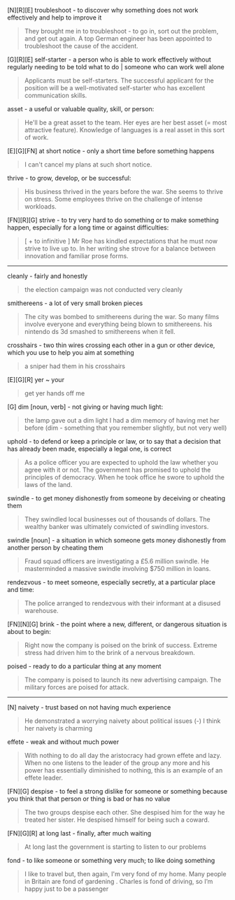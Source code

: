[N][R][E] troubleshoot - to discover why something does not work effectively and help to improve it
> They brought me in to troubleshoot - to go in, sort out the problem, and get out again.
> A top German engineer has been appointed to troubleshoot the cause of the accident.

[G][R][E] self-starter -  a person who is able to work effectively without regularly needing to be told what to do | someone who can work well alone
> Applicants must be self-starters.
> The successful applicant for the position will be a well-motivated self-starter who has excellent communication skills.

asset - a useful or valuable quality, skill, or person:
> He'll be a great asset to the team.
> Her eyes are her best asset (= most attractive feature).
> Knowledge of languages is a real asset in this sort of work.

[E][G][FN] at short notice - only a short time before something happens
> I can't cancel my plans at such short notice.

thrive - to grow, develop, or be successful:
> His business thrived in the years before the war.
> She seems to thrive on stress.
> Some employees thrive on the challenge of intense workloads.

[FN][R][G] strive - to try very hard to do something or to make something happen, especially for a long time or against difficulties:
> [ + to infinitive ] Mr Roe has kindled expectations that he must now strive to live up to.
> In her writing she strove for a balance between innovation and familiar prose forms.

--- 
cleanly - fairly and honestly
> the election campaign was not conducted very cleanly

smithereens - a lot of very small broken pieces
> The city was bombed to smithereens during the war.
> So many films involve everyone and everything being blown to smithereens.
> his nintendo ds 3d smashed to smithereens when it fell.

crosshairs - two thin wires crossing each other in a gun or other device, which you use to help you aim at something
> a sniper had them in his crosshairs

[E][G][R] yer ~ your
> get yer hands off me

[G] dim [noun, verb] - not giving or having much light:
> the lamp gave out a dim light
> I had a dim memory of having met her before (dim - something that you remember slightly, but not very well)

uphold - to defend or keep a principle or law, or to say that a decision that has already been made, especially a legal one, is correct
> As a police officer you are expected to uphold the law whether you agree with it or not.
> The government has promised to uphold the principles of democracy.
> When he took office he swore to uphold the laws of the land.

swindle - to get money dishonestly from someone by deceiving or cheating them
> They swindled local businesses out of thousands of dollars.
> The wealthy banker was ultimately convicted of swindling investors.

swindle [noun] - a situation in which someone gets money dishonestly from another person by cheating them
> Fraud squad officers are investigating a £5.6 million swindle.
> He masterminded a massive swindle involving $750 million in loans. 

rendezvous - to meet someone, especially secretly, at a particular place and time:
> The police arranged to rendezvous with their informant at a disused warehouse.

[FN][N][G] brink - the point where a new, different, or dangerous situation is about to begin:
> Right now the company is poised on the brink of success.
> Extreme stress had driven him to the brink of a nervous breakdown.

poised - ready to do a particular thing at any moment
> The company is poised to launch its new advertising campaign.
> The military forces are poised for attack.

--- 

[N] naivety - trust based on not having much experience
>  He demonstrated a worrying naivety about political issues (-)
>  I think her naivety is charming

effete - weak and without much power
> With nothing to do all day the aristocracy had grown effete and lazy.
> When no one listens to the leader of the group any more and his power has essentially diminished to nothing, this is an example of an effete leader.

[FN][G] despise - to feel a strong dislike for someone or something because you think that that person or thing is bad or has no value
> The two groups despise each other.
> She despised him for the way he treated her sister.
> He despised himself for being such a coward. 

[FN][G][R] at long last - finally, after much waiting
> At long last the government is starting to listen to our problems

fond - to like someone or something very much; to like doing something
> I like to travel but, then again, I'm very fond of my home.
> Many people in Britain are fond of gardening .
> Charles is fond of driving, so I’m happy just to be a passenger
